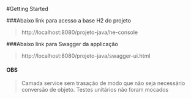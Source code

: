 #Getting Started

###Abaixo link para acesso a base H2 do projeto
> http://localhost:8080/projeto-java/he-console

###Abaixo link para Swagger da applicação
> http://localhost:8080/projeto-java/swagger-ui.html

#### OBS
> Camada service sem trasação de modo que não seja necessário conversão de objeto.
> Testes unitários não foram mocados
> 